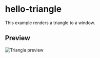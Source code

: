 # hello-triangle

This example renders a triangle to a window.

## Preview

![Triangle preview](./output.png)
